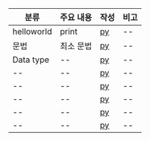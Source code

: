 |분류|주요 내용|작성|비고|
|--|--|--|--|
|helloworld|print|[py](./codes/loops.py)|--|
|문법|최소 문법|[py](./codes/syntaxs.py)|--|
|Data type|--|[py](./codes/datatype_strings.py)|--|
|--|--|[py](./codes/datatype_list.py)|--|
|--|--|[py](./codes/loops.py)|--|
|--|--|[py](./codes/ifelses.py)|--|
|--|--|[py](./codes/user_inputs.py)|--|
|--|--|[py](./codes/datatype_dictionaris.py)|--|